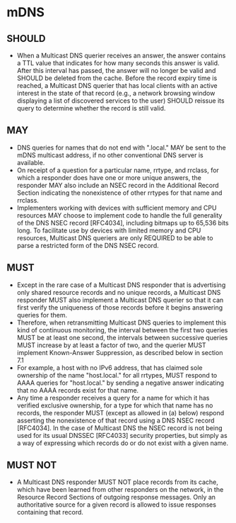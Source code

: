 # mDNS

## SHOULD

- When a Multicast DNS querier receives an answer, the answer contains a TTL
  value that indicates for how many seconds this answer is valid. After this
  interval has passed, the answer will no longer be valid and SHOULD be deleted
  from the cache. Before the record expiry time is reached, a Multicast DNS
  querier that has local clients with an active interest in the state of that
  record (e.g., a network browsing window displaying a list of discovered
  services to the user) SHOULD reissue its query to determine whether the record
  is still valid.

## MAY

- DNS queries for names that do not end with ".local." MAY be sent to the mDNS
  multicast address, if no other conventional DNS server is available.
- On receipt of a question for a particular name, rrtype, and rrclass, for which
  a responder does have one or more unique answers, the responder MAY also
  include an NSEC record in the Additional Record Section indicating the
  nonexistence of other rrtypes for that name and rrclass.
- Implementers working with devices with sufficient memory and CPU resources MAY
  choose to implement code to handle the full generality of the DNS NSEC record
  [RFC4034], including bitmaps up to 65,536 bits long. To facilitate use by
  devices with limited memory and CPU resources, Multicast DNS queriers are only
  REQUIRED to be able to parse a restricted form of the DNS NSEC record.

## MUST

- Except in the rare case of a Multicast DNS responder that is advertising only
  shared resource records and no unique records, a Multicast DNS responder MUST
  also implement a Multicast DNS querier so that it can first verify the
  uniqueness of those records before it begins answering queries for them.
- Therefore, when retransmitting Multicast DNS queries to implement this kind of
  continuous monitoring, the interval between the first two queries MUST be at
  least one second, the intervals between successive queries MUST increase by at
  least a factor of two, and the querier MUST implement Known-Answer
  Suppression, as described below in section 7.1
- For example, a host with no IPv6 address, that has claimed sole ownership of
  the name "host.local." for all rrtypes, MUST respond to AAAA queries for
  "host.local." by sending a negative answer indicating that no AAAA records
  exist for that name.
- Any time a responder receives a query for a name for which it has verified
  exclusive ownership, for a type for which that name has no records, the
  responder MUST (except as allowed in (a) below) respond asserting the
  nonexistence of that record using a DNS NSEC record [RFC4034]. In the case of
  Multicast DNS the NSEC record is not being used for its usual DNSSEC [RFC4033]
  security properties, but simply as a way of expressing which records do or do
  not exist with a given name.

## MUST NOT

- A Multicast DNS responder MUST NOT place records from its cache, which have
  been learned from other responders on the network, in the Resource Record
  Sections of outgoing response messages. Only an authoritative source for a
  given record is allowed to issue responses containing that record.
